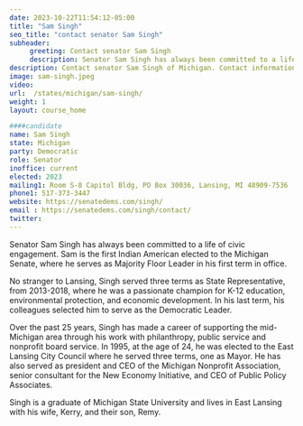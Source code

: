 ```yaml
---
date: 2023-10-22T11:54:12-05:00
title: "Sam Singh"
seo_title: "contact senator Sam Singh"
subheader:
     greeting: Contact senator Sam Singh
     description: Senator Sam Singh has always been committed to a life of civic engagement. Sam is the first Indian American elected to the Michigan Senate, where he serves as Majority Floor Leader in his first term in office.
description: Contact senator Sam Singh of Michigan. Contact information for Sam Singh includes email address, phone number, and mailing address.
image: sam-singh.jpeg
video:
url:  /states/michigan/sam-singh/
weight: 1
layout: course_home

####candidate
name: Sam Singh
state: Michigan
party: Democratic
role: Senator
inoffice: current
elected: 2023
mailing1: Room S-8 Capitol Bldg, PO Box 30036, Lansing, MI 48909-7536
phone1: 517-373-3447
website: https://senatedems.com/singh/
email : https://senatedems.com/singh/contact/
twitter:
---
```


Senator Sam Singh has always been committed to a life of civic engagement. Sam is the first Indian American elected to the Michigan Senate, where he serves as Majority Floor Leader in his first term in office.

No stranger to Lansing, Singh served three terms as State Representative, from 2013-2018, where he was a passionate champion for K-12 education, environmental protection, and economic development. In his last term, his colleagues selected him to serve as the Democratic Leader.

Over the past 25 years, Singh has made a career of supporting the mid-Michigan area through his work with philanthropy, public service and nonprofit board service. In 1995, at the age of 24, he was elected to the East Lansing City Council where he served three terms, one as Mayor. He has also served as president and CEO of the Michigan Nonprofit Association, senior consultant for the New Economy Initiative, and CEO of Public Policy Associates.

Singh is a graduate of Michigan State University and lives in East Lansing with his wife, Kerry, and their son, Remy.
